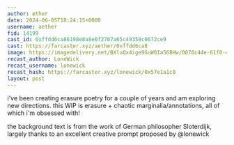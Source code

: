 ```yaml
---
author: æther
date: 2024-06-05T18:24:15+0000
username: aether
fid: 14199
cast_id: 0xffdd6ca86198e8a8e6f2707a65c49359c0672ce9
cast: https://farcaster.xyz/aether/0xffdd6ca8
image: https://imagedelivery.net/BXluQx4ige9GuW0Ia56BHw/0070c44e-61f0-4b49-aad1-e206096d9a00/original
recast_author: LoneWick
recast_username: lonewick
recast_hash: https://farcaster.xyz/lonewick/0x57e1a1c8
layout: post
---
```


i've been creating erasure poetry for a couple of years and am exploring new directions. this WIP is erasure + chaotic marginalia/annotations, all of which i'm obsessed with!

the background text is from the work of German philosopher Sloterdijk, largely thanks to an excellent creative prompt proposed by @lonewick

<img src='https://imagedelivery.net/BXluQx4ige9GuW0Ia56BHw/0070c44e-61f0-4b49-aad1-e206096d9a00/original' alt='' referrerpolicy='no-referrer'/>

